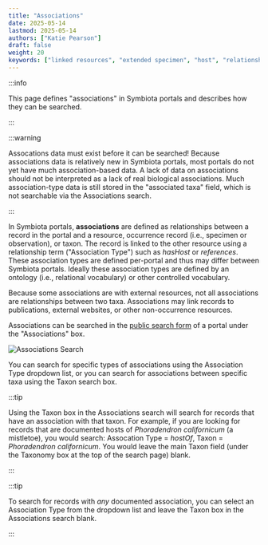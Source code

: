```yaml
---
title: "Associations"
date: 2025-05-14
lastmod: 2025-05-14
authors: ["Katie Pearson"]
draft: false
weight: 20
keywords: ["linked resources", "extended specimen", "host", "relationship"]
---
```


:::info

This page defines "associations" in Symbiota portals and describes how they can be searched.

:::

:::warning

Assocations data must exist before it can be searched! Because associations data is relatively new in Symbiota portals, most portals do not yet have much association-based data. A lack of data on associations should not be interpreted as a lack of real biological associations. Much association-type data is still stored in the "associated taxa" field, which is not searchable via the Associations search.

:::

In Symbiota portals, **associations** are defined as relationships between a record in the portal and a resource, occurrence record (i.e., specimen or observation), or taxon. The record is linked to the other resource using a relationship term ("Association Type") such as _hasHost_ or _references_. These association types are defined per-portal and thus may differ between Symbiota portals. Ideally these association types are defined by an ontology (i.e., relational vocabulary) or other controlled vocabulary.

Because some associations are with external resources, not all associations are relationships between two taxa. Associations may link records to publications, external websites, or other non-occurrence resources.

Associations can be searched in the [public search form](/docs/User_Guide/searching_records) of a portal under the "Associations" box.

![Associations Search](/img/associationssearch.png)

You can search for specific types of associations using the Association Type dropdown list, or you can search for associations between specific taxa using the Taxon search box.

:::tip

Using the Taxon box in the Associations search will search for records that have an association with that taxon. For example, if you are looking for records that are documented hosts of _Phoradendron californicum_ (a mistletoe), you would search: Assocation Type = _hostOf_, Taxon = _Phoradendron californicum_. You would leave the main Taxon field (under the Taxonomy box at the top of the search page) blank.

:::

:::tip

To search for records with _any_ documented association, you can select an Association Type from the dropdown list and leave the Taxon box in the Associations search blank.

:::
